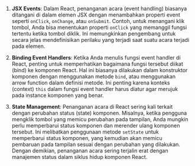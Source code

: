 1. **JSX Events**: Dalam React, penanganan acara (event handling) biasanya ditangani di dalam elemen JSX dengan menambahkan properti event seperti `onClick`, `onChange`, atau `onSubmit`. Contoh, untuk menangani klik tombol, Anda bisa menentukan properti `onClick` yang memanggil fungsi tertentu ketika tombol diklik. Ini memungkinkan pengembang untuk secara jelas mendefinisikan perilaku yang terjadi saat suatu acara terjadi pada elemen.

2. **Binding Event Handlers**: Ketika Anda menulis fungsi event handler di React, penting untuk memperhatikan bagaimana fungsi tersebut diikat (bind) ke komponen React. Hal ini biasanya dilakukan dalam konstruktor komponen dengan menggunakan metode `bind`, atau menggunakan arrow function dalam definisi metode. Ini penting karena konteks (context) `this` dalam fungsi event handler harus diatur agar merujuk pada instance komponen yang benar.

3. **State Management**: Penanganan acara di React sering kali terkait dengan perubahan status (state) komponen. Misalnya, ketika pengguna mengklik tombol yang memicu perubahan pada tampilan, Anda mungkin perlu memperbarui status komponen dan merender ulang komponen tersebut. Ini melibatkan penggunaan metode `setState` untuk memperbarui status komponen, yang kemudian akan memicu pembaruan pada tampilan sesuai dengan perubahan yang dilakukan. Dengan demikian, penanganan acara sering terjalin erat dengan manajemen status dalam siklus hidup komponen React.